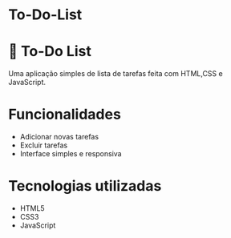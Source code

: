 # To-Do-List

# 📝 To-Do List

Uma aplicação simples de lista de tarefas feita com HTML,CSS e JavaScript.

# Funcionalidades

- Adicionar novas tarefas
- Excluir tarefas
- Interface simples e responsiva

# Tecnologias utilizadas

- HTML5
- CSS3
- JavaScript
